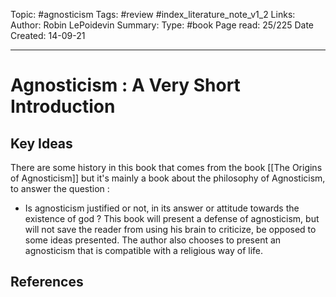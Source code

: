 Topic: #agnosticism
Tags: #review #index_literature_note_v1_2
Links:
Author: Robin LePoidevin
Summary:
Type: #book
Page read: 25/225
Date Created: 14-09-21

---

# Agnosticism : A Very Short Introduction

## Key Ideas

There are some history in this book that comes from the book [[The Origins of Agnosticism]] but it's mainly a book about the philosophy of Agnosticism, to answer the question :

- Is agnosticism justified or not, in its answer or attitude towards the existence of god ?
  This book will present a defense of agnosticism, but will not save the reader from using his brain to criticize, be opposed to some ideas presented.
  The author also chooses to present an agnosticism that is compatible with a religious way of life.

## References
